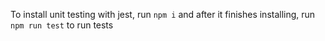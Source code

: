 To install unit testing with jest, run `npm i` and after it finishes installing, run `npm run test` to run tests
